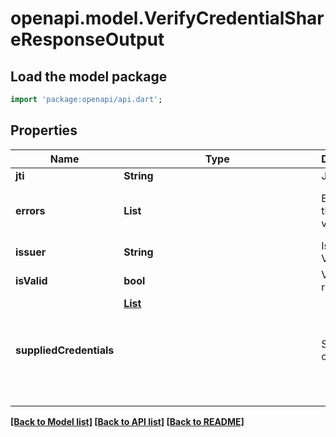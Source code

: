 # openapi.model.VerifyCredentialShareResponseOutput

## Load the model package

```dart
import 'package:openapi/api.dart';
```

## Properties

| Name                    | Type                          | Description                       | Notes                 |
| ----------------------- | ----------------------------- | --------------------------------- | --------------------- |
| **jti**                 | **String**                    | JWT ID                            |
| **errors**              | **List<String>**              | Errors of the failed verification | [default to const []] |
| **issuer**              | **String**                    | Issuer of VCs                     |
| **isValid**             | **bool**                      | Verification result               |
| **suppliedCredentials** | [**List<Object>**](Object.md) | Supplied credentials              | [default to const []] |

[[Back to Model list]](../README.md#documentation-for-models) [[Back to API list]](../README.md#documentation-for-api-endpoints) [[Back to README]](../README.md)
